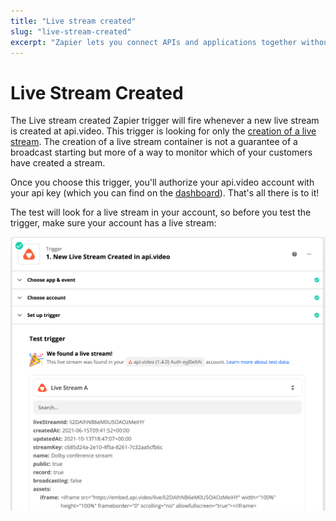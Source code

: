 ```yaml
---
title: "Live stream created"
slug: "live-stream-created"
excerpt: "Zapier lets you connect APIs and applications together without coding. The live stream created Zapier trigger fires when a new live stream is created at api.video."
---
```


Live Stream Created
===================

The Live stream created Zapier trigger will fire whenever a new live stream is created at api.video. This trigger is looking for only the [creation of a live stream](/reference/api/Live-Streams#create-live-stream). The creation of a live stream container is not a guarantee of a broadcast starting but more of a way to monitor which of your customers have created a stream.

Once you choose this trigger, you'll authorize your api.video account with your api key (which you can find on the [dashboard](https://my.api.video)). That's all there is to it!

The test will look for a live stream in your account, so before you test the trigger, make sure your account has a live stream:

![Testing the Live Stream Created trigger](/_assets/Zapier_5.png)
